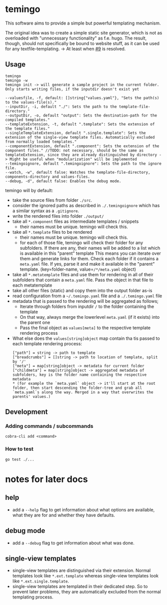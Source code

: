 # temingo

This software aims to provide a simple but powerful templating mechanism.

The original idea was to create a simple static site generator, which is not as overloaded with "unnecessary functionality" as f.e. hugo.
The result, though, should not specifically be bound to website stuff, as it can be used for any textfile-templating. -> At least when [#9](https://github.com/thetillhoff/temingo/issues/9) is resolved.

## Usage
```
temingo
temingo -w
temingo init -> will generate a sample project in the current folder. Only starts writing files, if the inputdir doesn't exist yet
```

```
--valuesfile, -f, default: []string{"values.yaml"}, "Sets the path(s) to the values-file(s)."
--inputDir, -i, default "./": Sets the path to the template-file-directory."
--outputDir, -o, default "output": Sets the destination-path for the compiled templates."
--templateExtension, -t, default ".template": Sets the extension of the template files."
--singleTemplateExtension, default ".single.template": Sets the extension of the single-view template files. Automatically excluded from normally loaded templates."
--componentExtension, default ".component": Sets the extension of the component files." //TODO: not necessary, should be the same as templateExtension, since they are already distinguished by directory -> Might be useful when "modularization" will be implemented
--temingoignore, default ".temingoignore": Sets the path to the ignore file.
--watch, -w", default false: Watches the template-file-directory, components-directory and values-files.
--debug, -d", default false: Enables the debug mode.
```

temingo will by default:
- take the source files from folder `./src`.
- consider the ignored paths as described in `./.temingoignore` which has a similar syntax as a `.gitignore`.
- write the rendered files into folder `./output/`
- take all `*.component` files as intermediate templates / snippets
  - their names must be unique. temingo will check this.
- take all `*.template` files to be rendered
  - their names must be unique. temingo will check this.
  - for each of those file, temingo will check their folder for any subfolders. If there are any, their names will be added to a list which is available in this "parent" template
    This means you can iterate over them and generate links for them.
    Check each folder if it contains a `meta.yaml` file. If yes, parse it and make it available in the "parent" template. (key=folder-name, value=`/*/meta.yaml` object)
- take all `*.metatemplate` files and use them for rendering in all of their subfolders that contain a `meta.yaml` file. Pass the object in that file to each metatemplate
- take all other files (static) and copy them into the output folder as-is
- read configuration from a `~/.temingo.yaml` file and a `./.temingo.yaml` file
- metadata that is passed to the rendering will be aggregated as follows;
  - Iterate through folders from inputdir `/` to the folder containing the template
  - On that way, always merge the lowerlevel `meta.yaml` (if it exists) into the parent one
  - Pass the final object as `values[meta]` to the respective template rendering process
- What else does the `values[string]object` map contain tha tis passed to each template rendering process:
  ```
  ["path"] = string -> path to template
  ["breadcrumbs"] = []string -> path to location of template, split by '/'
  ["meta"] = map[string]object -> metadata for current folder
  ["childmeta"] = map[string]object -> aggregated metadata of subfolders, key is the folder name containing the respective metadata
  * (for example the `meta.yaml` object -> it'll start at the root folder, then start descending the folder-tree and grab all `meta.yaml`s along the way. Merged in a way that overwrites the parents' values.)
  ```

<!--
TODO
temingo _can_ do (alternatively this should be put into a dedicated application ("website optimizer"?)):
- content validation, for example check if the result is valid html according to the last file extension of the file. Supported extensions:
  - `.html`
  - `.css`
  - `.js`
- content minification, for example for html files. Supported extensions:
  - `.html`
  - `.css`
  - `.js`
- optimized media embedding, for example for images. Supported media:
  - images
  - svg (pregenerate different colors?)
-->

## Development
### Adding commands / subcommands
`cobra-cli add <command>`

### How to test
```
go test ./...
```


# notes for later docs
## help
- add a `--help` flag to get information about what options are available, what they are for and whether they have defaults.
## debug mode
- add a `--debug` flag to get information about what was done.
## single-view templates
- single-view templates are distinguished via their extension. Normal templates look like `*.ext.template` whereas single-view templates look like `*.ext.single.template`.
- single-view templates are templated in their dedicated step. So to prevent later problems, they are automatically excluded from the normal templating process.
